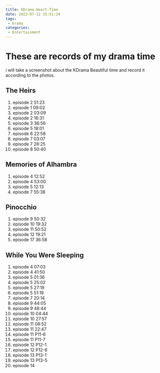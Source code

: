 ```yaml
---
title: KDrama-Heart-Time
date: 2023-07-12 15:51:24
tags:
 - Drama
categories:
 - Entertainment
---
```


# These are records of my drama time
i will take a screenshot about the KDrama Beautiful time and record it according to the photos.

## The Heirs
1. episode 2 51:23
2. episode 1 09:02
3. episode 2 03:09
4. episode 2 16:31
5. episode 3 36:56
6. episode 5 18:01
7. episode 6 22:58
8. episode 7 03:07
9. episode 7 28:25
10. episode 8 50:40

## Memories of Alhambra
1. episode 4 12:52
2. episode 4 53:00
3. episode 5 12:13
4. episode 7 55:38
## Pinocchio
1. episode 9 50:32
2. episode 10 19:32
3. episode 11 50:52
4. episode 12 19:21
5. episode 17 36:58
## While You Were Sleeping
1. episode 4 07:03
2. episode 4 41:50
3. episode 5 01:36
4. episode 5 25:02
5. episode 5 27:19
6. episode 5 51:19
7. episode 7 20:14
8. episode 9 44:05
9. episode 9 48:44
10. episode 10 04:44
11. episode 10 27:57
12. episode 11 08:52
13. episode 11 22:47
14. episode 11 P11-6
15. episode 11 P11-7
16. episode 12 P12-1
17. episode 12 P12-6
18. episode 13 P13-1
19. episode 13 P13-5
20. episode 14